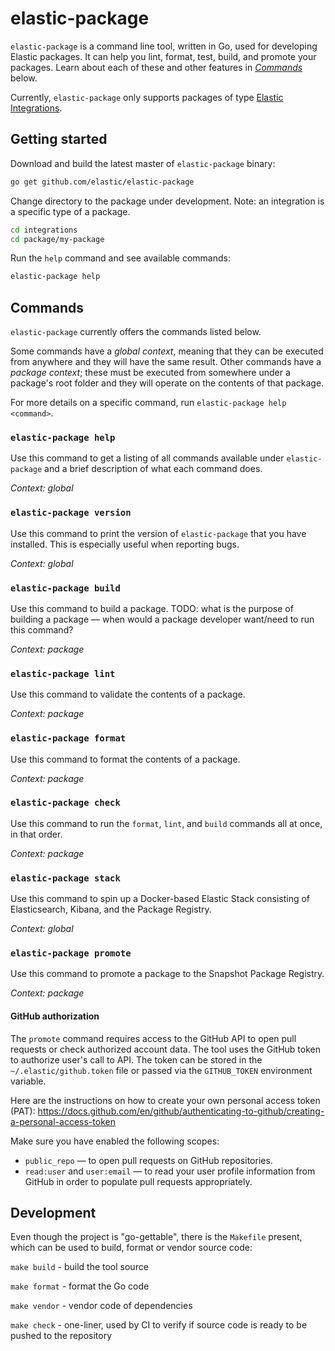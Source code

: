 # elastic-package

`elastic-package` is a command line tool, written in Go, used for developing Elastic packages. It can help you lint, format, 
test, build, and promote your packages. Learn about each of these and other features in [_Commands_](#commands) below.

Currently, `elastic-package` only supports packages of type [Elastic Integrations](https://github.com/elastic/integrations).

## Getting started

Download and build the latest master of `elastic-package` binary:

```bash
go get github.com/elastic/elastic-package
```

Change directory to the package under development. Note: an integration is a specific type of a package.

```bash
cd integrations
cd package/my-package
```

Run the `help` command and see available commands:

```bash
elastic-package help
```

## Commands

`elastic-package` currently offers the commands listed below. 

Some commands have a _global context_, meaning that they can be executed from anywhere and they will have the 
same result. Other commands have a _package context_; these must be executed from somewhere under a package's
root folder and they will operate on the contents of that package.

For more details on a specific command, run `elastic-package help <command>`.

### `elastic-package help`

Use this command to get a listing of all commands available under `elastic-package` and a brief
description of what each command does.

_Context: global_

### `elastic-package version`

Use this command to print the version of `elastic-package` that you have installed. This is
especially useful when reporting bugs.

_Context: global_

### `elastic-package build`

Use this command to build a package. TODO: what is the purpose of building a package — when would
a package developer want/need to run this command?

_Context: package_

### `elastic-package lint`

Use this command to validate the contents of a package.

_Context: package_

### `elastic-package format`

Use this command to format the contents of a package.

_Context: package_

### `elastic-package check`

Use this command to run the `format`, `lint`, and `build` commands all at once, in that order.

_Context: package_

### `elastic-package stack`

Use this command to spin up a Docker-based Elastic Stack consisting of Elasticsearch, Kibana, and 
the Package Registry.

_Context: global_

### `elastic-package promote`

Use this command to promote a package to the Snapshot Package Registry.

_Context: package_

#### GitHub authorization

The `promote` command requires access to the GitHub API to open pull requests or check authorized account data.
The tool uses the GitHub token to authorize user's call to API. The token can be stored in the `~/.elastic/github.token`
file or passed via the `GITHUB_TOKEN` environment variable.

Here are the instructions on how to create your own personal access token (PAT):
https://docs.github.com/en/github/authenticating-to-github/creating-a-personal-access-token

Make sure you have enabled the following scopes:
* `public_repo` — to open pull requests on GitHub repositories.
* `read:user` and `user:email` — to read your user profile information from GitHub in order to populate pull requests appropriately.

## Development

Even though the project is "go-gettable", there is the `Makefile` present, which can be used to build, format or vendor
source code:

`make build` - build the tool source

`make format` - format the Go code

`make vendor` - vendor code of dependencies

`make check` - one-liner, used by CI to verify if source code is ready to be pushed to the repository
